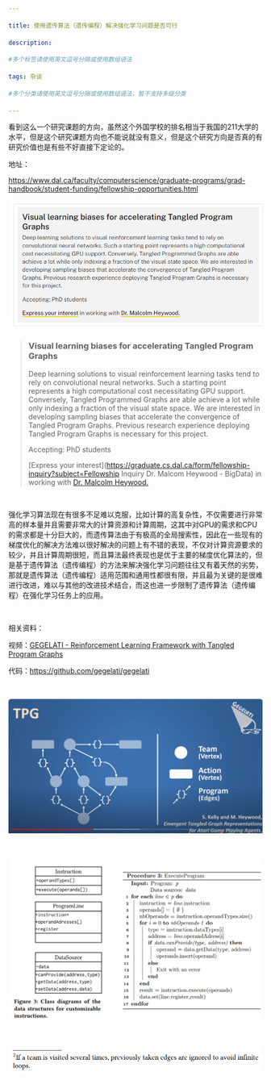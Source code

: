 ```yaml
---

title: 使用遗传算法（遗传编程）解决强化学习问题是否可行
 
description: 

#多个标签请使用英文逗号分隔或使用数组语法

tags: 杂谈

#多个分类请使用英文逗号分隔或使用数组语法，暂不支持多级分类

---
```






看到这么一个研究课题的方向，虽然这个外国学校的排名相当于我国的211大学的水平，但是这个研究课题方向也不能说就没有意义，但是这个研究方向是否真的有研究价值也是有些不好直接下定论的。

地址：

<https://www.dal.ca/faculty/computerscience/graduate-programs/grad-handbook/student-funding/fellowship-opportunities.html>

![image-20241021093906834](./2024_10_21_1_使用遗传算法（遗传编程）解决强化学习问题是否可行.assets/image-20241021093906834.png)

> ### Visual learning biases for accelerating Tangled Program Graphs
>
> Deep learning solutions to visual reinforcement learning tasks tend to rely on convolutional neural networks. Such a starting point represents a high computational cost necessitating GPU support. Conversely, Tangled Programmed Graphs are able achieve a lot while only indexing a fraction of the visual state space. We are interested in developing sampling biases that accelerate the convergence of Tangled Program Graphs. Previous research experience deploying Tangled Program Graphs is necessary for this project.
>
> Accepting: PhD students
>
> [Express your interest](https://graduate.cs.dal.ca/form/fellowship-inquiry?subject=Fellowship Inquiry Dr. Malcom Heywood - BigData) in working with [Dr. Malcolm Heywood.](https://www.dal.ca/faculty/computerscience/faculty-staff/malcolm-heywood.html)

<br/>

强化学习算法现在有很多不足难以克服，比如计算的高复杂性，不仅需要进行非常高的样本量并且需要非常大的计算资源和计算周期，这其中对GPU的需求和CPU的需求都是十分巨大的，而遗传算法由于有极高的全局搜索性，因此在一些现有的梯度优化的解决方法难以很好解决的问题上有不错的表现，不仅对计算资源要求的较少，并且计算周期很短，而且算法最终表现也是优于主要的梯度优化算法的，但是基于遗传算法（遗传编程）的方法来解决强化学习问题往往又有着天然的劣势，那就是遗传算法（遗传编程）适用范围和通用性都很有限，并且最为关键的是很难进行改进，难以与其他的改进技术结合，而这也进一步限制了遗传算法（遗传编程）在强化学习任务上的应用。

<br/>







相关资料：

视频：[GEGELATI - Reinforcement Learning Framework with Tangled Program Graphs](https://www.youtube.com/watch?v=t0Ta5Vo5h7s)

代码：<https://github.com/gegelati/gegelati>



<br/>

![image-20241022090052265](./2024_10_21_1_使用遗传算法（遗传编程）解决强化学习问题是否可行.assets/image-20241022090052265.png)

<br/>

![image-20241022135008649](./2024_10_21_1_使用遗传算法（遗传编程）解决强化学习问题是否可行.assets/image-20241022135008649.png)

<br/>

![image-20241022144425824](./2024_10_21_1_使用遗传算法（遗传编程）解决强化学习问题是否可行.assets/image-20241022144425824.png)
